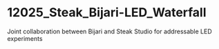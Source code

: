 12025_Steak_Bijari-LED_Waterfall
================================

Joint collaboration between Bijari and Steak Studio for addressable LED experiments